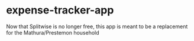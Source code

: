 # expense-tracker-app

Now that Splitwise is no longer free, this app is meant to be a replacement for the Mathura/Prestemon household
